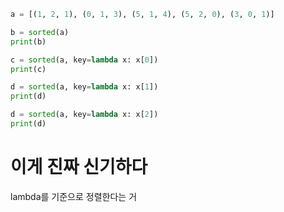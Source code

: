 ```python
a = [(1, 2, 1), (0, 1, 3), (5, 1, 4), (5, 2, 0), (3, 0, 1)]

b = sorted(a)
print(b)

c = sorted(a, key=lambda x: x[0])
print(c)

d = sorted(a, key=lambda x: x[1])
print(d)

d = sorted(a, key=lambda x: x[2])
print(d)

```

# 이게 진짜 신기하다

lambda를 기준으로 정렬한다는 거
